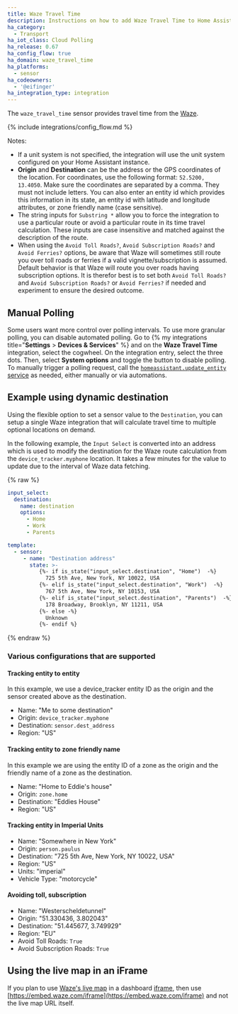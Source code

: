 ```yaml
---
title: Waze Travel Time
description: Instructions on how to add Waze Travel Time to Home Assistant.
ha_category:
  - Transport
ha_iot_class: Cloud Polling
ha_release: 0.67
ha_config_flow: true
ha_domain: waze_travel_time
ha_platforms:
  - sensor
ha_codeowners:
  - '@eifinger'
ha_integration_type: integration
---
```


The `waze_travel_time` sensor provides travel time from the [Waze](https://www.waze.com/).

{% include integrations/config_flow.md %}

Notes:

- If a unit system is not specified, the integration will use the unit system configured on your Home Assistant instance.
- **Origin** and **Destination** can be the address or the GPS coordinates of the location. For coordinates, use the following format: `52.5200, 13.4050`. Make sure the coordinates are separated by a comma. They must not include letters. You can also enter an entity id which provides this information in its state, an entity id with latitude and longitude attributes, or zone friendly name (case sensitive).
- The string inputs for `Substring *` allow you to force the integration to use a particular route or avoid a particular route in its time travel calculation. These inputs are case insensitive and matched against the description of the route.
- When using the `Avoid Toll Roads?`, `Avoid Subscription Roads?` and `Avoid Ferries?` options, be aware that Waze will sometimes still route you over toll roads or ferries if a valid vignette/subscription is assumed. Default behavior is that Waze will route you over roads having subscription options. It is therefor best is to set both `Avoid Toll Roads?` and `Avoid Subscription Roads?` or `Avoid Ferries?` if needed and experiment to ensure the desired outcome.

## Manual Polling

Some users want more control over polling intervals. To use more granular polling, you can disable automated polling. Go to {% my integrations title="**Settings** > **Devices & Services**" %} and on the **Waze Travel Time** integration, select the cogwheel. On the integration entry, select the three dots. Then, select **System options** and toggle the button to disable polling. To manually trigger a polling request, call the [`homeassistant.update_entity` service](/integrations/homeassistant/#service-homeassistantupdate_entity) as needed, either manually or via automations.

## Example using dynamic destination

Using the flexible option to set a sensor value to the `Destination`, you can setup a single Waze integration that will calculate travel time to multiple optional locations on demand.

In the following example, the `Input Select` is converted into an address which is used to modify the destination for the Waze route calculation from the `device_tracker.myphone` location. It takes a few minutes for the value to update due to the interval of Waze data fetching.

{% raw %}

```yaml
input_select:
  destination:
    name: destination
    options:
      - Home
      - Work
      - Parents

template:
  - sensor:
     - name: "Destination address"
       state: >-
          {%- if is_state("input_select.destination", "Home")  -%}
            725 5th Ave, New York, NY 10022, USA
          {%- elif is_state("input_select.destination", "Work")  -%}
            767 5th Ave, New York, NY 10153, USA
          {%- elif is_state("input_select.destination", "Parents")  -%}
            178 Broadway, Brooklyn, NY 11211, USA
          {%- else -%}
            Unknown
          {%- endif %}

```

{% endraw %}

### Various configurations that are supported

#### Tracking entity to entity

In this example, we use a device_tracker entity ID as the origin and the sensor created above as the destination.

  - Name: "Me to some destination"
  - Origin: `device_tracker.myphone`
  - Destination: `sensor.dest_address`
  - Region: "US"

#### Tracking entity to zone friendly name

In this example we are using the entity ID of a zone as the origin and the friendly name of a zone as the destination.

  - Name: "Home to Eddie's house"
  - Origin: `zone.home`
  - Destination: "Eddies House"
  - Region: "US"

#### Tracking entity in Imperial Units

  - Name: "Somewhere in New York"
  - Origin: `person.paulus`
  - Destination: "725 5th Ave, New York, NY 10022, USA"
  - Region: "US"
  - Units: "imperial"
  - Vehicle Type: "motorcycle"

#### Avoiding toll, subscription

  - Name: "Westerscheldetunnel"
  - Origin: "51.330436, 3.802043"
  - Destination: "51.445677, 3.749929"
  - Region: "EU"
  - Avoid Toll Roads: `True`
  - Avoid Subscription Roads: `True`

## Using the live map in an iFrame

If you plan to use [Waze's live map](https://developers.google.com/waze/iframe/)
in a dashboard [iframe](/dashboards/iframe/), then use
[https://embed.waze.com/iframe](https://embed.waze.com/iframe) and not the live map URL itself.
